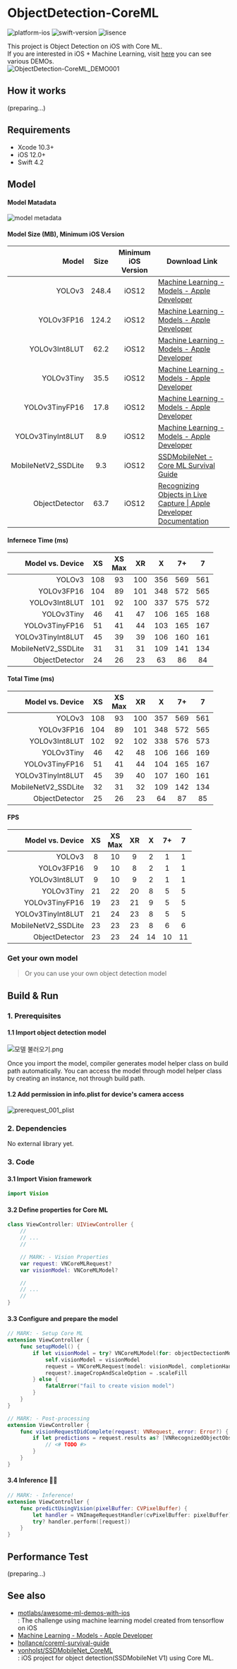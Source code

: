 # ObjectDetection-CoreML

![platform-ios](https://img.shields.io/badge/platform-ios-lightgrey.svg)
![swift-version](https://img.shields.io/badge/swift-4.2-red.svg)
![lisence](https://img.shields.io/badge/license-MIT-black.svg)

This project is Object Detection on iOS with Core ML.<br>If you are interested in iOS + Machine Learning, visit [here](https://github.com/motlabs/iOS-Proejcts-with-ML-Models) you can see various DEMOs.<br>![ObjectDetection-CoreML_DEMO001](resource/SSDMobileNetV2-DEMO.gif)

## How it works

(preparing...)

## Requirements

- Xcode 10.3+
- iOS 12.0+
- Swift 4.2

## Model

#### Model Matadata

![model metadata](resource/model_metadata2.png)

#### Model Size (MB), Minimum iOS Version

| Model | Size | Minimum<br>iOS Version | Download Link |
| ----: | :----: | :----: | ----|
| YOLOv3 | 248.4 | iOS12 | [Machine Learning - Models - Apple Developer](https://developer.apple.com/machine-learning/models) |
| YOLOv3FP16 | 124.2 | iOS12 | [Machine Learning - Models - Apple Developer](https://developer.apple.com/machine-learning/models) |
| YOLOv3Int8LUT | 62.2 | iOS12 | [Machine Learning - Models - Apple Developer](https://developer.apple.com/machine-learning/models) |
| YOLOv3Tiny | 35.5 | iOS12 | [Machine Learning - Models - Apple Developer](https://developer.apple.com/machine-learning/models) |
| YOLOv3TinyFP16 | 17.8 | iOS12 | [Machine Learning - Models - Apple Developer](https://developer.apple.com/machine-learning/models) |
| YOLOv3TinyInt8LUT | 8.9 | iOS12 | [Machine Learning - Models - Apple Developer](https://developer.apple.com/machine-learning/models) |
| MobileNetV2_SSDLite | 9.3 | iOS12 | [SSDMobileNet - Core ML Survival Guide](https://github.com/hollance/coreml-survival-guide/blob/master/MobileNetV2%2BSSDLite/ObjectDetection) |
| ObjectDetector | 63.7 | iOS12 | [Recognizing Objects in Live Capture \| Apple Developer Documentation](https://developer.apple.com/documentation/vision/recognizing_objects_in_live_capture) |

#### Infernece Time (ms)

| Model vs. Device | XS | XS<br>Max | XR | X | 7+ | 7 |
| ----: | :----: | :----: | :----: | :----: | :----: | :----: |
| YOLOv3 | 108 | 93 | 100 | 356 | 569 | 561 |
| YOLOv3FP16 | 104 | 89 | 101 | 348 | 572 | 565 |
| YOLOv3Int8LUT | 101 | 92 | 100 | 337 | 575 | 572 |
| YOLOv3Tiny | 46 | 41 | 47 | 106 | 165 | 168 |
| YOLOv3TinyFP16 | 51 | 41 | 44 | 103 | 165 | 167 |
| YOLOv3TinyInt8LUT | 45 | 39 | 39 | 106 | 160 | 161 |
| MobileNetV2_SSDLite | 31 | 31 | 31 | 109 | 141 | 134 |
| ObjectDetector | 24 | 26 | 23 | 63 | 86 | 84 |

#### Total Time (ms)

| Model vs. Device | XS | XS<br>Max | XR | X | 7+ | 7 |
| ----: | :----: | :----: | :----: | :----: | :----: | :----: |
| YOLOv3 | 108 | 93 | 100 | 357 | 569 | 561 |
| YOLOv3FP16 | 104 | 89 | 101 | 348 | 572 | 565 |
| YOLOv3Int8LUT | 102 | 92 | 102 | 338 | 576 | 573 |
| YOLOv3Tiny | 46 | 42 | 48 | 106 | 166 | 169 |
| YOLOv3TinyFP16 | 51 | 41 | 44 | 104 | 165 | 167 |
| YOLOv3TinyInt8LUT | 45 | 39 | 40 | 107 | 160 | 161 |
| MobileNetV2_SSDLite | 32 | 31 | 32 | 109 | 142 | 134 |
| ObjectDetector | 25 | 26 | 23 | 64 | 87 | 85 |

#### FPS

| Model vs. Device | XS | XS<br>Max | XR | X | 7+ | 7 |
| ----: | :----: | :----: | :----: | :----: | :----: | :----: |
| YOLOv3 | 8 | 10 | 9 | 2 | 1 | 1 |
| YOLOv3FP16 | 9 | 10 | 8 | 2 | 1 | 1 |
| YOLOv3Int8LUT | 9 | 10 | 9 | 2 | 1 | 1 |
| YOLOv3Tiny | 21 | 22 | 20 | 8 | 5 | 5 |
| YOLOv3TinyFP16 | 19 | 23 | 21 | 9 | 5 | 5 |
| YOLOv3TinyInt8LUT | 21 | 24 | 23 | 8 | 5 | 5 |
| MobileNetV2_SSDLite | 23 | 23 | 23 | 8 | 6 | 6 |
| ObjectDetector | 23 | 23 | 24 | 14 | 10 | 11 |

### Get your own model

> Or you can use your own object detection model

## Build & Run

### 1. Prerequisites

#### 1.1 Import object detection model

![모델 불러오기.png](https://github.com/tucan9389/MobileNetApp-CoreML/blob/master/resource/%EB%AA%A8%EB%8D%B8%20%EB%B6%88%EB%9F%AC%EC%98%A4%EA%B8%B0.png?raw=true)

Once you import the model, compiler generates model helper class on build path automatically. You can access the model through model helper class by creating an instance, not through build path.

#### 1.2 Add permission in info.plist for device's camera access

![prerequest_001_plist](resource/prerequest_001_plist.png)

### 2. Dependencies

No external library yet.

### 3. Code

#### 3.1 Import Vision framework

```swift
import Vision
```

#### 3.2 Define properties for Core ML

```swift
class ViewController: UIViewController {
    //
    // ...
    //

    // MARK: - Vision Properties
    var request: VNCoreMLRequest?
    var visionModel: VNCoreMLModel?

    //
    // ...
    //
}

```

#### 3.3 Configure and prepare the model

```swift
// MARK: - Setup Core ML
extension ViewController {
    func setupModel() {
        if let visionModel = try? VNCoreMLModel(for: objectDectectionModel.model) {
            self.visionModel = visionModel
            request = VNCoreMLRequest(model: visionModel, completionHandler: visionRequestDidComplete)
            request?.imageCropAndScaleOption = .scaleFill
        } else {
            fatalError("fail to create vision model")
        }
    }
}
```

```swift
// MARK: - Post-processing
extension ViewController {
    func visionRequestDidComplete(request: VNRequest, error: Error?) {
        if let predictions = request.results as? [VNRecognizedObjectObservation] {
            // <# TODO #>
        }
    }
}
```

#### 3.4 Inference 🏃‍♂️

```swift
// MARK: - Inference!
extension ViewController {
    func predictUsingVision(pixelBuffer: CVPixelBuffer) {
        let handler = VNImageRequestHandler(cvPixelBuffer: pixelBuffer)
        try? handler.perform([request])
    }
}
```

## Performance Test

(preparing...)


## See also

- [motlabs/awesome-ml-demos-with-ios](https://github.com/motlabs/awesome-ml-demos-with-ios)<br>
  : The challenge using machine learning model created from tensorflow on iOS
- [Machine Learning - Models - Apple Developer](https://developer.apple.com/machine-learning/models)
- [hollance/coreml-survival-guide](https://github.com/hollance/coreml-survival-guide)
- [vonholst/SSDMobileNet_CoreML](https://github.com/vonholst/SSDMobileNet_CoreML)<br>
  : iOS project for object detection(SSDMobileNet V1) using Core ML.
